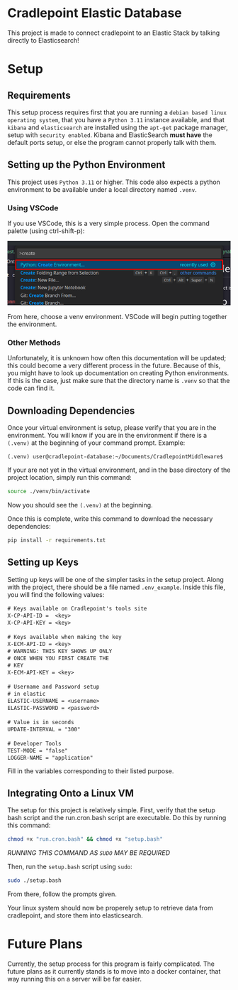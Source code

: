 # Cradlepoint Elastic Database
This project is made to connect cradlepoint to an Elastic Stack by talking directly to Elasticsearch!

# Setup
## Requirements
This setup process requires first that you are running a `debian based linux operating system`, that you have a `Python 3.11` instance available, and that `kibana` and `elasticsearch` are installed using the `apt-get` package manager, setup with `security enabled`. Kibana and ElasticSearch **must have** the default ports setup, or else the program cannot properly talk with them.
## Setting up the Python Environment
This project uses `Python 3.11` or higher.
This code also expects a python environment to be available under a local directory named `.venv`.

### Using VSCode
If you use VSCode, this is a very simple process. Open the command palette (using ctrl-shift-p):

![image](readme_images/VirtualEnvironmentSelection.png)

From here, choose a venv environment. VSCode will begin putting together the environment.

### Other Methods
Unfortunately, it is unknown how often this documentation will be updated; this could become a very different process in the future. Because of this, you might have to look up documentation on creating Python environments. If this is the case, just make sure that the directory name is `.venv` so that the code can find it.

## Downloading Dependencies
Once your virtual environment is setup, please verify that you are in the environment. You will know if you are in the environment if there is a `(.venv)` at the beginning of your command prompt. Example:
```
(.venv) user@cradlepoint-database:~/Documents/CradlepointMiddleware$
```
If your are not yet in the virtual environment, and in the base directory of the project location, simply run this command:
```bash
source ./venv/bin/activate
```
Now you should see the `(.venv)` at the beginning.

Once this is complete, write this command to download the necessary dependencies:
```bash
pip install -r requirements.txt
```

## Setting up Keys
Setting up keys will be one of the simpler tasks in the setup project. Along with the project, there should be a file named `.env_example`. Inside this file, you will find the following values:
```
# Keys available on Cradlepoint's tools site
X-CP-API-ID =  <key>
X-CP-API-KEY = <key>

# Keys available when making the key
X-ECM-API-ID = <key>
# WARNING: THIS KEY SHOWS UP ONLY
# ONCE WHEN YOU FIRST CREATE THE
# KEY
X-ECM-API-KEY = <key>

# Username and Password setup
# in elastic
ELASTIC-USERNAME = <username>
ELASTIC-PASSWORD = <password>

# Value is in seconds
UPDATE-INTERVAL = "300"

# Developer Tools
TEST-MODE = "false"
LOGGER-NAME = "application"
```
Fill in the variables corresponding to their listed purpose.

## Integrating Onto a Linux VM
The setup for this project is relatively simple. First, verify that the setup bash script and the run.cron.bash script are executable. Do this by running this command:
```bash
chmod +x "run.cron.bash" && chmod +x "setup.bash"
```
*RUNNING THIS COMMAND AS `SUDO` MAY BE REQUIRED*

Then, run the `setup.bash` script using `sudo`:

```bash
sudo ./setup.bash
```

From there, follow the prompts given. 

Your linux system should now be properely setup to retrieve data from cradlepoint, and store them into elasticsearch.

# Future Plans
Currently, the setup process for this program is fairly complicated. The future plans as it currently stands is to move into a docker container, that way running this on a server will be far easier.